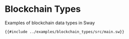 # Blockchain Types

Examples of blockchain data types in Sway

```sway
{{#include ../examples/blockchain_types/src/main.sw}}
```
